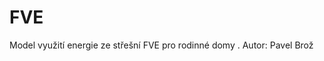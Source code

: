 # FVE
Model využití energie ze střešní FVE pro rodinné domy . Autor: Pavel Brož

<script> alert (test) </script>
